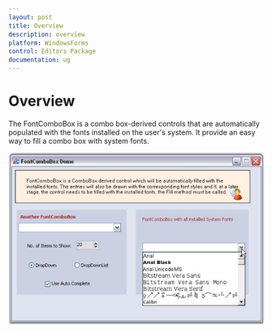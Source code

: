 ```yaml
---
layout: post
title: Overview
description: overview
platform: WindowsForms
control: Editors Package
documentation: ug
---
```



# Overview

The FontComboBox is a combo box-derived controls that are automatically populated with the fonts installed on the user's system. It provide an easy way to fill a combo box with system fonts.

![](Overview_images/Overview_img582.jpeg) 



